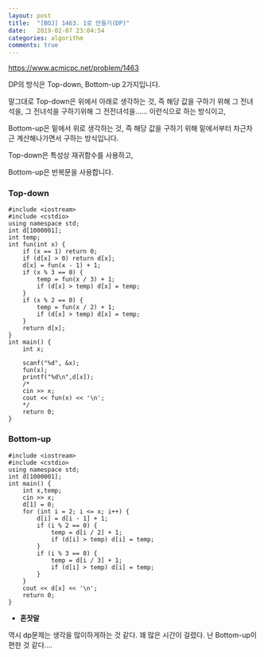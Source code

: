 ```yaml
---
layout: post
title:  "[BOJ] 1463. 1로 만들기(DP)"
date:   2019-02-07 23:04:54
categories: algorithm
comments: true
---
```


https://www.acmicpc.net/problem/1463

DP의 방식은 Top-down, Bottom-up 2가지입니다.

말그대로 Top-down은 위에서 아래로 생각하는 것, 즉 해당 값을 구하기 위해 그 전녀석을, 그 전녀석을 구하기위해 그 전전녀석을...... 이런식으로 하는 방식이고,

Bottom-up은 밑에서 위로 생각하는 것, 즉 해당 값을 구하기 위해 밑에서부터 차근차근 계산해나가면서 구하는 방식입니다.

Top-down은 특성상 재귀함수를 사용하고,

Bottom-up은 반복문을 사용합니다.


### Top-down
~~~
#include <iostream>
#include <cstdio>
using namespace std;
int d[1000001];
int temp;
int fun(int x) {
	if (x == 1) return 0;
	if (d[x] > 0) return d[x];
	d[x] = fun(x - 1) + 1;
	if (x % 3 == 0) {
		temp = fun(x / 3) + 1;
		if (d[x] > temp) d[x] = temp;
	}
	if (x % 2 == 0) {
		temp = fun(x / 2) + 1;
		if (d[x] > temp) d[x] = temp;
	}
	return d[x];
}
int main() {
	int x;
	
	scanf("%d", &x);
	fun(x);
	printf("%d\n",d[x]);
	/*
	cin >> x;
	cout << fun(x) << '\n';
    */
	return 0;
}
~~~


### Bottom-up
~~~
#include <iostream>
#include <cstdio>
using namespace std;
int d[1000001];
int main() {
	int x,temp;
	cin >> x;
	d[1] = 0;
	for (int i = 2; i <= x; i++) {
		d[i] = d[i - 1] + 1;
		if (i % 2 == 0) {
			temp = d[i / 2] + 1;
			if (d[i] > temp) d[i] = temp;
		}
		if (i % 3 == 0) {
			temp = d[i / 3] + 1;
			if (d[i] > temp) d[i] = temp;
		}
	}
	cout << d[x] << '\n';
	return 0;
}
~~~

- **혼잣말**

역시 dp문제는 생각을 많이하게하는 것 같다. 꽤 많은 시간이 걸렸다. 난 Bottom-up이 편한 것 같다....

